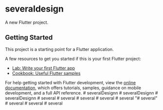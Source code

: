 # severaldesign

A new Flutter project.

## Getting Started

This project is a starting point for a Flutter application.

A few resources to get you started if this is your first Flutter project:

- [Lab: Write your first Flutter app](https://docs.flutter.dev/get-started/codelab)
- [Cookbook: Useful Flutter samples](https://docs.flutter.dev/cookbook)

For help getting started with Flutter development, view the
[online documentation](https://docs.flutter.dev/), which offers tutorials,
samples, guidance on mobile development, and a full API reference.
#   s e v e r a l D e s i g n n  
 #   s e v e r a l D e s i g n n  
 #   s e v e r a l D e s i g n n  
 #   s e v e r a l  
 #   s e v e r a l  
 #   s e v e r a l  
 #   s e v e r a l  
 #   s e v e r a l  
 "# several" 
#   s e v e r a l  
 #   s e v e r a l  
 #   s e v e r a l  
 